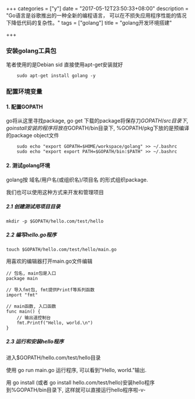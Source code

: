+++
categories = ["y"]
date = "2017-05-12T23:50:33+08:00"
description = "Go语言是谷歌推出的一种全新的编程语言， 可以在不损失应用程序性能的情况下降低代码的复杂性。"
tags = ["golang"]
title = "golang开发环境搭建"

+++

### 安装golang工具包  
笔者使用的是Debian sid 直接使用apt-get安装就好  

```   
    sudo apt-get install golang -y  
```  

### 配置环境变量  

#### 1. 配置GOPATH  
go将从这里寻找package, go get 下载的package将保存刀$GOPATH/src目录下, go install 安装的程序将放在$GOPATH/bin目录下, %GOPATH/pkg下放的是预编译的package object文件  

```   
    sudo echo "export GOPATH=$HOME/workspace/golang" >> ~/.bashrc  
    sudo echo "export export PATH=$GOPATH/bin:$PATH" >> ~/.bashrc  
```  

#### 2. 测试golang环境  
golang按 域名/用户名(或组织名)/项目名 的形式组织package. 
   
我们也可以使用这种方式来开发和管理项目  

#####    2.1 创建测试用项目目录  
    
```   
mkdir -p $GOPATH/hello.com/test/hello  
```  

#####    2.2 编写hello.go程序 

```
touch $GOPATH/hello.com/test/hello/main.go
```

用喜欢的编辑器打开main.go文件编辑 

```
// 包名, main包是入口
package main

// 导入fmt包, fmt提供Printf等系列函数
import "fmt"

// main函数, 入口函数
func main() {
    // 输出道控制台
	fmt.Printf("Hello, world.\n")
}
```

##### 2.3 运行和安装hello程序  
进入$GOPATH/hello.com/test/hello目录   

使用 go run main.go 运行程序, 可以看到"Hello, world."输出.  

用 go install (或者 go install hello.com/test/hello)安装hello程序到%GOPATH/bin目录下, 这样就可以直接运行hello程序啦-v-  